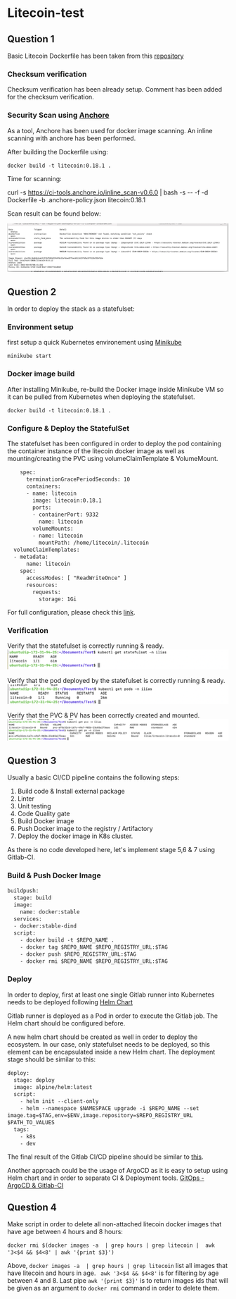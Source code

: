 # Litecoin-test

## Question 1

Basic Litecoin Dockerfile has been taken from this [repository](https://github.com/uphold/docker-litecoin-core/tree/master/0.18)

### Checksum verification

Checksum verification has been already setup. Comment has been added for the checksum verification.

### Security Scan using [Anchore](https://anchore.com/blog/inline-scanning-with-anchore-engine/)

As a tool, Anchore has been used for docker image scanning. An inline scanning with anchore has been performed.

After building the Dockerfile using:
```
docker build -t litecoin:0.18.1 .
```

Time for scanning:

curl -s https://ci-tools.anchore.io/inline_scan-v0.6.0 | bash -s -- -f -d Dockerfile -b .anchore-policy.json litecoin:0.18.1

Scan result can be found below:

![Scan](scan.png)

## Question 2

In order to deploy the stack as a statefulset:

### Environment setup 

first setup a quick Kubernetes environement using [Minikube](https://minikube.sigs.k8s.io/docs/start/)
```
minikube start
```
### Docker image build 
After installing Minikube, re-build the Docker image inside Minikube VM so it can be pulled from Kubernetes when deploying the statefulset.
```
docker build -t litecoin:0.18.1 .
```

### Configure & Deploy the StatefulSet

The statefulset has been configured in order to deploy the pod containing the container instance of the litecoin docker image as well as mounting/creating the PVC using volumeClaimTemplate & VolumeMount.
```
    spec:
      terminationGracePeriodSeconds: 10
      containers:
      - name: litecoin
        image: litecoin:0.18.1
        ports:
        - containerPort: 9332
          name: litecoin
        volumeMounts:
        - name: litecoin
          mountPath: /home/litecoin/.litecoin
  volumeClaimTemplates:
  - metadata:
      name: litecoin
    spec:
      accessModes: [ "ReadWriteOnce" ]
      resources:
        requests:
          storage: 1Gi

```

For full configuration, please check this [link](https://github.com/iliasnaamane/Litecoin-test/blob/master/2/ss.yml).

### Verification

Verify that the statefulset is correctly running & ready.
![SS](ss.png)

Verify that the pod deployed by the statefulset is correctly running & ready.
![Pod](pod.png)

Verify that the PVC & PV has been correctly created and mounted.
![PV](pv.png)

## Question 3

Usually a basic CI/CD pipeline contains the following steps:

1) Build code & Install external package
2) Linter
3) Unit testing
4) Code Quality gate 
5) Build Docker image
6) Push Docker image to the registry / Artifactory
7) Deploy the docker image in K8s cluster.

As there is no code developed here, let's implement stage 5,6 & 7 using Gitlab-CI. 

### Build & Push Docker Image

```
buildpush:
  stage: build
  image:
    name: docker:stable
  services:
  - docker:stable-dind
  script:
    - docker build -t $REPO_NAME .
    - docker tag $REPO_NAME $REPO_REGISTRY_URL:$TAG
    - docker push $REPO_REGISTRY_URL:$TAG
    - docker rmi $REPO_NAME $REPO_REGISTRY_URL:$TAG
```

### Deploy

In order to deploy, first at least one single Gitlab runner into Kubernetes needs to be deployed following [Helm Chart](https://docs.gitlab.com/runner/install/kubernetes.html)

Gitlab runner is deployed as a Pod in order to execute the Gitlab job. The Helm chart should be configured before.

A new helm chart should be created as well in order to deploy the ecosystem. In our case, only statefulset needs to be deployed, so this element can be encapsulated inside a new Helm chart. The deployment stage should be similar to this:

```
deploy:
  stage: deploy
  image: alpine/helm:latest
  script:
    - helm init --client-only
    - helm --namespace $NAMESPACE upgrade -i $REPO_NAME --set image.tag=$TAG,env=$ENV,image.repository=$REPO_REGISTRY_URL $PATH_TO_VALUES
  tags:
    - k8s
    - dev
```

The final result of the Gitlab CI/CD pipeline should be similar to [this](https://github.com/iliasnaamane/Litecoin-test/blob/master/gitlab-ci.yml).

Another approach could be the usage of ArgoCD as it is easy to setup using Helm chart and in order to separate CI & Deployment tools. [GitOps - ArgoCD & Gitlab-CI](https://medium.com/@andrew.kaczynski/gitops-in-kubernetes-argo-cd-and-gitlab-ci-cd-5828c8eb34d6)


## Question 4

Make script in order to delete all non-attached litecoin docker images that have age between 4 hours and 8 hours:

```
docker rmi $(docker images -a  | grep hours | grep litecoin |  awk '3<$4 && $4<8' | awk '{print $3}')

```

Above, ``` docker images -a  | grep hours | grep litecoin ``` list all images that have litecoin and hours in age. ```  awk '3<$4 && $4<8' ``` is for filtering by age between 4 and 8. Last pipe ``` awk '{print $3}' ``` is to return images ids that will be given as an argument to ```docker rmi``` command in order to delete them.









